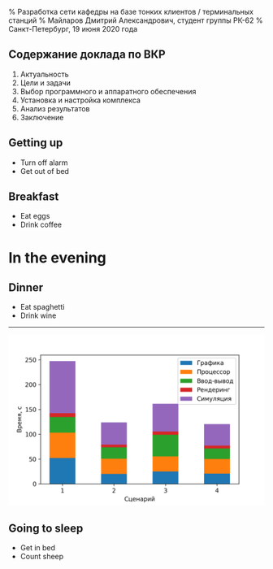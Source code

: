 % Разработка сети кафедры на базе тонких клиентов / терминальных станций
% Майларов Дмитрий Александрович, студент группы РК-62
% Санкт-Петербург, 19 июня 2020 года

## Содержание доклада по ВКР

1. Актуальность
2. Цели и задачи
3. Выбор программного и аппаратного обеспечения
4. Установка и настройка комплекса
5. Анализ результатов
6. Заключение

## Getting up

- Turn off alarm
- Get out of bed

## Breakfast

- Eat eggs
- Drink coffee

# In the evening

## Dinner

- Eat spaghetti
- Drink wine

------------------

![picture of spaghetti](../img/perf_chart.png)

## Going to sleep

- Get in bed
- Count sheep
